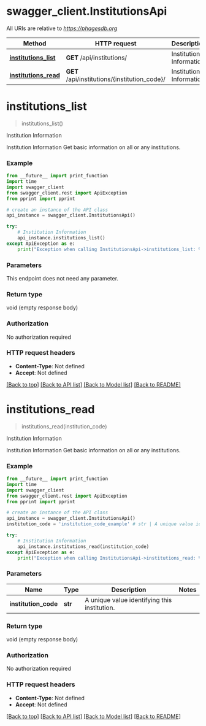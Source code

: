 # swagger_client.InstitutionsApi

All URIs are relative to *https://phagesdb.org*

Method | HTTP request | Description
------------- | ------------- | -------------
[**institutions_list**](InstitutionsApi.md#institutions_list) | **GET** /api/institutions/ | Institution Information
[**institutions_read**](InstitutionsApi.md#institutions_read) | **GET** /api/institutions/{institution_code}/ | Institution Information


# **institutions_list**
> institutions_list()

Institution Information

Institution Information  Get basic information on all or any institutions.

### Example
```python
from __future__ import print_function
import time
import swagger_client
from swagger_client.rest import ApiException
from pprint import pprint

# create an instance of the API class
api_instance = swagger_client.InstitutionsApi()

try:
    # Institution Information
    api_instance.institutions_list()
except ApiException as e:
    print("Exception when calling InstitutionsApi->institutions_list: %s\n" % e)
```

### Parameters
This endpoint does not need any parameter.

### Return type

void (empty response body)

### Authorization

No authorization required

### HTTP request headers

 - **Content-Type**: Not defined
 - **Accept**: Not defined

[[Back to top]](#) [[Back to API list]](../README.md#documentation-for-api-endpoints) [[Back to Model list]](../README.md#documentation-for-models) [[Back to README]](../README.md)

# **institutions_read**
> institutions_read(institution_code)

Institution Information

Institution Information  Get basic information on all or any institutions.

### Example
```python
from __future__ import print_function
import time
import swagger_client
from swagger_client.rest import ApiException
from pprint import pprint

# create an instance of the API class
api_instance = swagger_client.InstitutionsApi()
institution_code = 'institution_code_example' # str | A unique value identifying this institution.

try:
    # Institution Information
    api_instance.institutions_read(institution_code)
except ApiException as e:
    print("Exception when calling InstitutionsApi->institutions_read: %s\n" % e)
```

### Parameters

Name | Type | Description  | Notes
------------- | ------------- | ------------- | -------------
 **institution_code** | **str**| A unique value identifying this institution. | 

### Return type

void (empty response body)

### Authorization

No authorization required

### HTTP request headers

 - **Content-Type**: Not defined
 - **Accept**: Not defined

[[Back to top]](#) [[Back to API list]](../README.md#documentation-for-api-endpoints) [[Back to Model list]](../README.md#documentation-for-models) [[Back to README]](../README.md)


